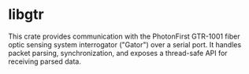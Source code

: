 # libgtr

This crate provides communication with the PhotonFirst GTR-1001 fiber optic sensing system interrogator ("Gator") over a serial port.
It handles packet parsing, synchronization, and exposes a thread-safe API for receiving parsed data.
